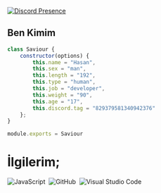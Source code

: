 [![Discord Presence](https://lanyard.cnrad.dev/api/829379581340942376)](https://discord.com/users/829379581340942376)

<h2>Ben Kimim</h2>

```js
class Saviour {
    constructor(options) {
        this.name = "Hasan",
        this.sex = "man",
        this.length = "192",
        this.type = "human",
        this.job = "developer",
        this.weight = "90",
        this.age = "17",
        this.discord.tag = "829379581340942376"
    };
}

module.exports = Saviour
```

# İlgilerim;
![JavaScript](https://img.shields.io/badge/-JavaScript-05122A?style=flat&logo=javascript)&nbsp;
![GitHub](https://img.shields.io/badge/-GitHub-05122A?style=flat&logo=github)&nbsp;
![Visual Studio Code](https://img.shields.io/badge/-Visual%20Studio%20Code-05122A?style=flat&logo=visual-studio-code&logoColor=007ACC)&nbsp;


